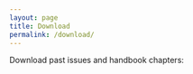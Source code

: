 ```yaml
---
layout: page
title: Download
permalink: /download/
---
```


Download past issues and handbook chapters:
